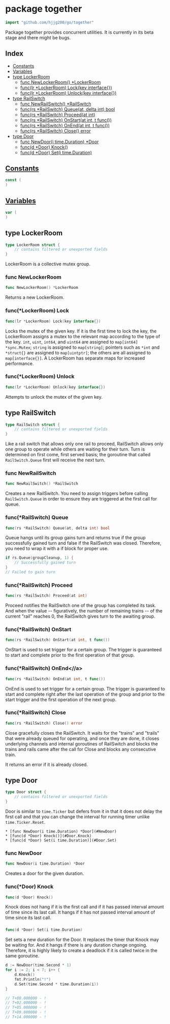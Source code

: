 # package together

```go
import "github.com/hjjg200/go/together"
```

Package together provides concurrent utilities. It is currently in its beta stage and there might be bugs.

## Index

* [Constants](#pkg-constants)
* [Variables](#pkg-variables)
* [type LockerRoom](#LockerRoom)
    * [func NewLockerRoom() *LockerRoom](#NewLockerRoom)
    * [func(lr *LockerRoom) Lock(key interface{})](#LockerRoom.Lock)
    * [func(lr *LockerRoom) Unlock(key interface{})](#LockerRoom.Unlock)
* [type RailSwitch](#RailSwitch)
    * [func NewRailSwitch() *RailSwitch](#NewRailSwitch)
    * [func(rs *RailSwitch) Queue(at, delta int) bool](#RailSwitch.Queue)
    * [func(rs *RailSwitch) Proceed(at int)](#RailSwitch.Proceed)
    * [func(rs *RailSwitch) OnStart(at int, t func())](#RailSwitch.OnStart)
    * [func(rs *RailSwitch) OnEnd(at int, t func())](#RailSwitch.OnEnd)
    * [func(rs *RailSwitch) Close() error](#RailSwitch.Close)
* [type Door](#Door)
    * [func NewDoor(i time.Duration) *Door](#NewDoor)
    * [func(d *Door) Knock()](#Door.Knock)
    * [func(d *Door) Set(i time.Duration)](#Door.Set)


## <a name="pkg-variables" href="#pkg-constants">Constants</a>

```go
const (
)
```

## <a name="pkg-variables" href="#pkg-variables">Variables</a>

```go
var (
)
```

## <a name="LockerRoom">type LockerRoom</a>

```go
type LockerRoom struct {
    // contains filtered or unexported fields
}
```

LockerRoom is a collective mutex group.

### <a name="NewLockerRoom">func NewLockerRoom</a>

```go
func NewLockerRoom() *LockerRoom
```

Returns a new LockerRoom.

### <a name="LockerRoom.HoldAt">func(*LockerRoom) Lock</a>

```go
func(lr *LockerRoom) Lock(key interface{})
```

Locks the mutex of the given key. If it is the first time to lock the key, the LockerRoom assigns a mutex to the relevant map according to the type of the key. `int`, `uint`, `int64`, and `uint64` are assigned to `map[int64] *sync.Mutex`; `string` is assigned to `map[string]`; pointers such as `*int` and `*struct{}` are assigned to `map[uintptr]`; the others are all assigned to `map[interface{}]`. A LockerRoom has separate maps for increased performance.

### <a name="LockerRoom.Unlock">func(*LockerRoom) Unlock</a>

```go
func(lr *LockerRoom) Unlock(key interface{})
```

Attempts to unlock the mutex of the given key.


## <a name="RailSwitch">type RailSwitch</a>

```go
type RailSwitch struct {
    // contains filtered or unexported fields
}
```

Like a rail switch that allows only one rail to proceed, RailSwitch allows only one group to operate while others are waiting for their turn. Turn is determined on first come, first served basis; the goroutine that called `RailSwitch.Queue` first will receive the next turn.

### <a name="NewRailSwitch">func NewRailSwitch</a>

```go
func NewRailSwitch() *RailSwitch
```

Creates a new RailSwitch. You need to assign triggers before calling `RailSwitch.Queue` in order to ensure they are triggered at the first call for queue.

### <a name="RailSwitch.Queue">func(*RailSwitch) Queue</a>

```go
func(rs *RailSwitch) Queue(at, delta int) bool
```

Queue hangs until its group gains turn and returns true if the group successfully gained turn and false if the RailSwitch was closed. Therefore, you need to wrap it with a if block for proper use.

```go
if rs.Queue(groupCleanup, 1) {
    // Successfully gained turn
}
// Failed to gain turn
```

### <a name="RailSwitch.Proceed">func(*RailSwitch) Proceed</a>

```go
func(rs *RailSwitch) Proceed(at int)
```

Proceed notifies the RailSwitch one of the group has completed its task. And when the value -- figuratively, the number of remaining trains -- of the current "rail" reaches 0, the RailSwitch gives turn to the awaiting group.

### <a name="RailSwitch.OnStart">func(*RailSwitch) OnStart</a>

```go
func(rs *RailSwitch) OnStart(at int, t func())
```

OnStart is used to set trigger for a certain group. The trigger is guaranteed to start and complete prior to the first operation of that group.

### <a name="RailSwitch.OnEnd">func(*RailSwitch) OnEnd<//a>

```go
func(rs *RailSwitch) OnEnd(at int, t func())
```

OnEnd is used to set trigger for a certain group. The trigger is guaranteed to start and complete right after the last operation of the group and prior to the start trigger and the first operation of the next group.

### <a name="RailSwitch.Close">func(*RailSwitch) Close</a>

```go
func(rs *RailSwitch) Close() error
```

Close gracefully closes the RailSwitch. It waits for the "trains" and "trails" that were already queued for operating, and once they are done, it closes underlying channels and internal goroutines of RailSwitch and blocks the trains and rails came after the call for Close and blocks any consecutive train.

It returns an error if it is already closed.


## <a name="Door">type Door</a>

```go
type Door struct {
    // contains filtered or unexported fields
}
```

Door is similar to `time.Ticker` but defers from it in that it does not delay the first call and that you can change the interval for running timer unlike `time.Ticker.Reset`.

    * [func NewDoor(i time.Duration) *Door](#NewDoor)
    * [func(d *Door) Knock()](#Door.Knock)
    * [func(d *Door) Set(i time.Duration)](#Door.Set)

### <a name="NewDoor">func NewDoor</a>

```go
func NewDoor(i time.Duration) *Door
```

Creates a door for the given duration.

### <a name="Door.Knock">func(*Door) Knock</a>

```go
func(d *Door) Knock()
```

Knock does not hang if it is the first call and if it has passed interval amount of time since its last call. It hangs if it has not passed interval amount of time since its last call.

### <a name="Door.Set">

```go
func(d *Door) Set(i time.Duration)
```

Set sets a new duration for the Door. It replaces the timer that Knock may be waiting for. And it hangs if there is any duration change ongoing. Therefore, it is highly likely to create a deadlock if it is called twice in the same goroutine.

```go
d := NewDoor(time.Second * 1)
for i := 2; i < 7; i++ {
    d.Knock()
    fmt.Println("!")
    d.Set(time.Second * time.Duration(i))
}

// T+00.000000 - !
// T+02.000000 - !
// T+05.000000 - !
// T+09.000000 - !
// T+14.000000 - !
```